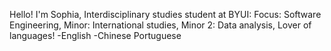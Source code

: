Hello! I'm Sophia,
Interdisciplinary studies student at BYUI:
Focus: Software Engineering,
Minor: International studies,
Minor 2: Data analysis,
Lover of languages! -English -Chinese Portuguese

